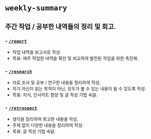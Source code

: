 # `weekly-summary`

## 주간 작업 / 공부한 내역들의 정리 및 회고.

### - [`/report`](/report)

- 작업 내역을 보고서로 작성.
- 목표: 매주 작업한 내역을 확인 및 비교하여 발전된 작업을 위한 촉진제.

### - [`/research`](/research)

- 자료 조사 및 공부 / 연구한 내용을 정리하여 작성.
- 자기 자신이 읽는 목적이 아닌, 모두가 볼 수 있는 내용이 될 수 있도록 작성.
- 목표: 지식, 인사이트 함양 및 글 작성 기법 숙달.

### - [`/retrospect`](/retrospect)

- 생각을 정리하여 회고한 내용을 작성.
- 주제 없이 다양한 내용을 정리하여 작성.
- 목표: 글 작성 기법 숙달.
